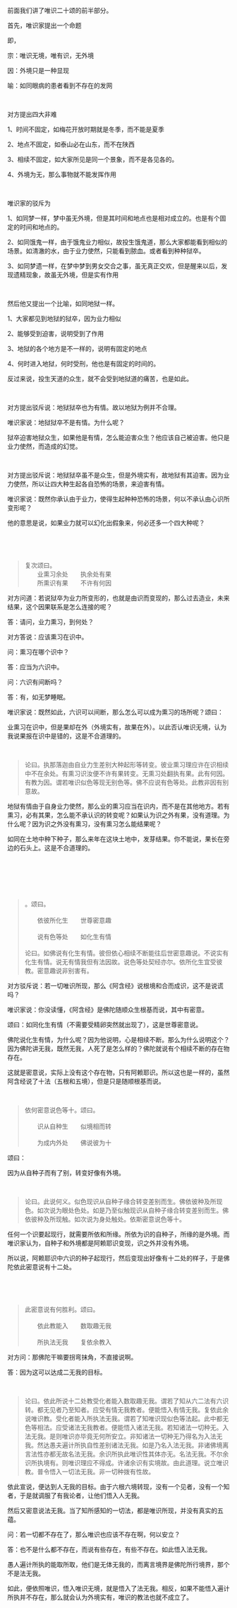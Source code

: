 <p data-pid="lnZDeRwW">前面我们讲了唯识二十颂的前半部分。</p><p data-pid="GtX1xkHN">首先，唯识家提出一个命题</p><p data-pid="NkZM2Ijv">即，</p><p data-pid="XSolQI5t">宗：唯识无境，唯有识，无外境</p><p data-pid="7V9EKnK9">因：外境只是一种显现</p><p data-pid="tJM1eS9Q">喻：如同眼病的患者看到不存在的发网</p><p><br></p><p data-pid="QJaR97V5">对方提出四大非难</p><p data-pid="_vcM3DI8">1、时间不固定，如梅花开放时期就是冬季，而不能是夏季</p><p data-pid="ex0Ah4XI">2、地点不固定，如泰山必在山东，而不在陕西</p><p data-pid="n8_NioZW">3、相续不固定，如大家所见是同一个景象，而不是各见各的。</p><p data-pid="OfWTZAZr">4、外境为无，那么事物就不能发挥作用</p><p><br></p><p data-pid="Eq8kKzn6">唯识家的驳斥为</p><p data-pid="ezHHLrM4">1、如同梦一样，梦中虽无外境，但是其时间和地点也是相对成立的。也是有个固定的时间和地点的。</p><p data-pid="njoQtXH1">2、如同饿鬼一样，由于饿鬼业力相似，故投生饿鬼道，那么大家都能看到相似的场景。如清澈的水，由于业力使然，只能看到脓血。或者看到种种狱卒。</p><p data-pid="JNev8mRm">3、如同梦遗一样，在梦中梦到男女交合之事，虽无真正交欢，但是醒来以后，发现遗精现象，故虽无外境，但是实有作用</p><p><br></p><p data-pid="DU_bxQst">然后他又提出一个比喻，如同地狱一样。</p><p data-pid="bNbhdglu">1、大家都见到地狱的狱卒，因为业力相似</p><p data-pid="QDFZMuph">2、能够受到迫害，说明受到了作用</p><p data-pid="SmaU9kfG">3、地狱的各个地方是不一样的，说明有固定的地点</p><p data-pid="J_DzCG3G">4、何时进入地狱，何时受刑，他也是有固定的时间的。</p><p data-pid="xNo16-DS">反过来说，投生天道的众生，就不会受到地狱道的痛苦，也是如此。</p><p><br></p><p data-pid="SAtjLmLl">对方提出驳斥说：地狱狱卒也为有情。故以地狱为例并不合理。</p><p data-pid="Hnwp0Li8">唯识家说：地狱狱卒不是有情。为什么呢？</p><p data-pid="Qg_V2rLo">狱卒迫害地狱众生，如果他是有情，怎么能迫害众生？他应该自己被迫害。他只是业力使然，而造成的幻觉。</p><p><br></p><p data-pid="Q4LFeJQq">对方提出驳斥说：地狱狱卒虽不是众生，但是外境实有，故地狱有其迫害。因为业力使然，所以让四大种生起各自恐怖的场景，来迫害有情。</p><p data-pid="D8piiVsa">唯识家说：既然你承认由于业力，使得生起种种恐怖的场景，何以不承认由心识所变形呢？</p><p data-pid="Yr2eJlQz">他的意思是说，如果业力就可以幻化出假象来，何必还多一个四大种呢？</p><p><br></p><p><br></p><blockquote data-pid="Mnf1RTtN">复次颂曰。<br>　　业熏习余处　　执余处有果<br>　　所熏识有果　　不许有何因</blockquote><p data-pid="4yjCggQX">对方问道：若说狱卒为业力所变形的，也就是由识而变现的，那么过去造业，未来结果，这个因果联系是怎么连接的呢？</p><p data-pid="WkKqt9Ew">答：请问，业力熏习，到何处？</p><p data-pid="-RdIr4Aq">对方答说：应该熏习在识中。</p><p data-pid="LE3Hk6FB">问：熏习在哪个识中？</p><p data-pid="9RCUMO_S">答：应当为六识中。</p><p data-pid="kE1Wx5HP">问：六识有间断吗？</p><p data-pid="Ao-W-w7O">答：有，如无梦睡眠。</p><p data-pid="885azQF1">唯识家说：既然如此，六识可以间断，那么怎么可以成为熏习的场所呢？颂曰：</p><p data-pid="NlnfHrJ9">业熏习在识中，但是果却在外（外境实有，故果在外）。以此否认唯识无境，认为我说果报在识中是错的，这是不合道理的。</p><p><br></p><blockquote data-pid="6ClHIZN0">论曰。执那落迦由自业力生差别大种起形等转变。彼业熏习理应许在识相续中不在余处。有熏习识汝便不许有果转变。无熏习处翻执有果。此有何因。有教为因。谓若唯识似色等现无别色等。佛不应说有色等处。此教非因有别意故。</blockquote><p data-pid="9RtEbaKc">地狱有情由于自身业力使然，那么业的熏习应当在识内，而不是在其他地方。若有熏习，必有其果，怎么能不承认识的转变呢？如果认为识之外有果，没有道理。为什么呢？因为识之外没有熏习，没有熏习怎么能结果呢？</p><p data-pid="ozT41B8m">如同在土地中种下种子，那么来年在这块土地中，发芽结果。你不能说，果长在旁边的石头上。这是不合道理的。</p><p><br></p><p><br></p><p><br></p><blockquote data-pid="OwNeeh2t">。颂曰。<br><br>　　依彼所化生　　世尊密意趣<br><br>　　说有色等处　　如化生有情<br><br>论曰。如佛说有化生有情。彼但依心相续不断能往后世密意趣说。不说实有化生有情。说无有情我但有法因故。说色等处契经亦尔。依所化生宜受彼教。密意趣说非别害有。</blockquote><p data-pid="vAEhtbIv">对方驳斥说：若一切唯识所现，那么《阿含经》说根境和合而成识，这不是说谎吗？</p><p data-pid="7Pi-6SKs">唯识家说：你没读懂，《阿含经》是佛陀随顺众生根基而说，其中有密意。</p><p data-pid="uUyJ98UV">颂曰：如同化生有情（不需要受精卵突然就出现了），这是世尊密意说。</p><p data-pid="S7YGTdE2">佛陀说化生有情，为什么呢？因为他说明，心是相续不断。那么为什么说明这个？因为佛陀讲无我，既然无我，人死了是怎么样的？佛陀就说有个相续不断的存在物存在。</p><p data-pid="is-JPBmX">这就是密意说，实际上没有这个存在物，只有阿赖耶识。所以这也是一样的，虽然阿含经说了十法（五根和五境），但是只是随顺根基而说。</p><p><br></p><blockquote data-pid="LXDX4v9T">依何密意说色等十。颂曰。<br><br>　　识从自种生　　似境相而转<br><br>　　为成内外处　　佛说彼为十</blockquote><p data-pid="m-HjHsHb">颂曰：</p><p data-pid="wRqGLhNZ">因为从自种子而有了别，转变好像有外境。</p><p><br></p><blockquote data-pid="2N7-ymKG">论曰。此说何义。似色现识从自种子缘合转变差别而生。佛依彼种及所现色。如次说为眼处色处。如是乃至似触现识从自种子缘合转变差别而生。佛依彼种及所现触。如次说为身处触处。依斯密意说色等十。</blockquote><p data-pid="uPU8rwoc">任何一个识要起现行，就需要所依和所缘。所依为识的自种子，所缘的是外境。而唯识家认为，自种子和外境都是阿赖耶识变现，识之外并没有外境。</p><p data-pid="xd2Lii9c">所以说，阿赖耶识中六识的种子起现行，然后变现出好像有十二处的样子，于是佛陀依此密意说有十二处。</p><p><br></p><p><br></p><blockquote data-pid="jqTshleh">此密意说有何胜利。颂曰。<br><br>　　依此教能入　　数取趣无我<br><br>　　所执法无我　　复依余教入</blockquote><p data-pid="TmiPQbKz">对方问：那佛陀干嘛要拐弯抹角，不直接说啊。</p><p data-pid="TlegBGsW">答：因为这可以达成二无我的目标。</p><p><br></p><blockquote data-pid="lnZDHqis">论曰。依此所说十二处教受化者能入数取趣无我。谓若了知从六二法有六识转。都无见者乃至知者。应受有情无我教者。便能悟入有情无我。复依此余说唯识教。受化者能入所执法无我。谓若了知唯识现似色等法起。此中都无色等相法。应受诸法无我教者。便能悟入诸法无我。若知诸法一切种无。入法无我。是则唯识亦毕竟无何所安立。非知诸法一切种无乃得名为入法无我。然达愚夫遍计所执自性差别诸法无我。如是乃名入法无我。非诸佛境离言法性亦都无故名法无我。余识所执此唯识性其体亦无。名法无我。不尔余识所执境有。则唯识理应不得成。许诸余识有实境故。由此道理。说立唯识教。普令悟入一切法无我。非一切种拨有性故。</blockquote><p data-pid="u9CoiD0b">依此宣说，便达到人无我的目标。由于六根六境转现，没有一个见者，没有一个知者，于是就调服了有我论者，让他们悟入人无我。</p><p data-pid="rq8Gqr-O">然后又密意说法无我。当了知所感知的一切法，都是唯识所现，并没有真实的五蕴。</p><p data-pid="llixCvz0">问：若一切都不存在了，那么唯识也应该不存在啊，何以安立？</p><p data-pid="bQ_iPnZ4">答：也不是什么都不存在，而说有些存在，有些不存在。如此悟入法无我。</p><p data-pid="4nfNCaVz">愚人遍计所执的能取所取，他们是无体无我的，而离言境界是佛陀所行境界，那个不是法无我。</p><p data-pid="_birVWVZ">如此，便依照唯识，悟入唯识无境，就是悟入了法无我。相反，如果不能悟入遍计所执并不存在，那么就会认为外境实有，唯识的教法也就不成立了。</p><p></p><p></p><p></p><p></p><p></p><p></p><p></p>